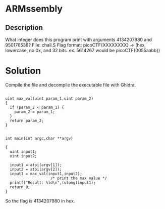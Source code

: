# ARMssembly
## Description
What integer does this program print with arguments 4134207980 and 950176538? File: chall.S Flag format: picoCTF{XXXXXXXX} -> (hex, lowercase, no 0x, and 32 bits. ex. 5614267 would be picoCTF{0055aabb})

# Solution
Compile the file and decompile the executable file with Ghidra.
```

uint max_val(uint param_1,uint param_2)
{
  if (param_2 < param_1) {
    param_2 = param_1;
  }
  return param_2;
}


int main(int argc,char **argv)

{
  uint input1;
  uint input2;
  
  input1 = atoi(argv[1]);
  input2 = atoi(argv[2]);
  input1 = max_val(input1,input2);
                    /* print the max value */
  printf("Result: %ld\n",(ulong)input1);
  return 0;
}
```

So the flag is 4134207980 in hex.

